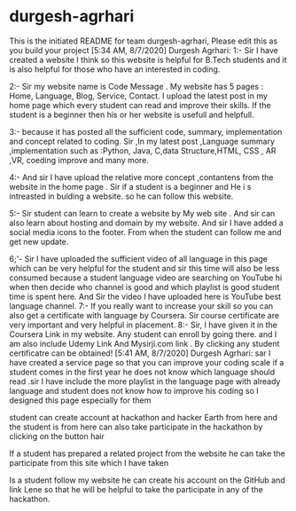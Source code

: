 # durgesh-agrhari
This is the initiated README for team durgesh-agrhari, Please edit this as you build your project
[5:34 AM, 8/7/2020] Durgesh Agrhari: 1:- Sir I have created a website I think so this website is helpful for B.Tech students and it is also helpful for those who have an interested in coding.

2:- Sir my website name is Code Message . My website has 5 pages : Home, Language, Blog, Service, Contact. I upload the latest post in my home page which every student can read and improve their skills. If the student is a beginner then his or her website is usefull and helpfull.

3:- because it has posted all the sufficient code, summary, implementation and concept related to coding. Sir ,In my latest post ,Language summary ,implementation such as :Python, Java, C,data Structure,HTML, CSS , AR ,VR, coeding improve and many more.

4:- And sir I have upload the relative more concept ,contantens from the website in the home page . Sir if a student is a beginner and He i s intreasted in bulding a website. so he can follow this website.

5:- Sir student can learn to create a website by My web site . And sir can also learn about hosting and domain by my website. And sir I have added a social media icons to the footer. From when the student can follow me and get new update.

6;'- Sir I have uploaded the sufficient video of all language in this page which can be very helpful for the student and sir this time will also be less consumed because a student language video are searching on YouTube hi when then decide who channel is good and which playlist is good student time is spent here. And Sir the video I have uploaded here is YouTube best language channel.
7:- If you really want to increase your skill so you can also get a certificate with language by Coursera. Sir course certificate are very important and very helpful in placement.
8:- Sir, I have given it in the Coursera Link in my website. Any student can enroll by going there. and I am also include Udemy Link And Mysirji.com link . By clicking any student certificatre can be obtained!
[5:41 AM, 8/7/2020] Durgesh Agrhari: sar I have created a service page so that you can improve your coding scale if a student comes in the first year he does not know which language should read .sir I have include the more playlist in the language page with already language and student does not know how to improve his coding so I designed this page especially for them

student can create account at hackathon and hacker Earth from here and the student is from here can also take participate in the hackathon by clicking on the button hair

If a student has prepared a related project from the website he can take the participate from this site which I have taken

Is a student follow my website he can create his account on the GitHub and link Lene so that he will be helpful to take the participate in any of the hackathon.
